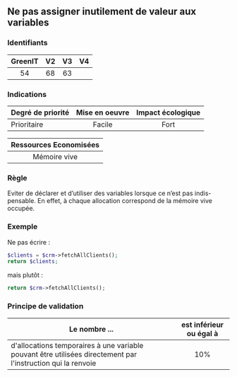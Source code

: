 ## Ne pas assigner inutilement de valeur aux variables

### Identifiants

| GreenIT |  V2  |  V3  |  V4  |
|:-------:|:----:|:----:|:----:|
|   54   | 68  | 63  |      |

### Indications

| Degré de priorité |      Mise en oeuvre       |  Impact écologique    | 
|-------------------|:-------------------------:|:---------------------:|
| Prioritaire       |  Facile                   | Fort                  | 


|Ressources Economisées                                      |
|:----------------------------------------------------------:|
|  Mémoire vive  |

### Règle

Eviter de déclarer et d’utiliser des variables lorsque ce n’est pas indis- pensable. En effet, à chaque allocation correspond de la mémoire vive occupée.

### Exemple

Ne pas écrire :

```php 
$clients = $crm->fetchAllClients(); 
return $clients;
```

mais plutôt :

```php
return $crm->fetchAllClients();
```

### Principe de validation

| Le nombre ...     | est inférieur ou égal à   |  
|-------------------|:-------------------------:|
| d'allocations temporaires à une variable pouvant être utilisées directement par l'instruction qui la renvoie  | 10%  |
